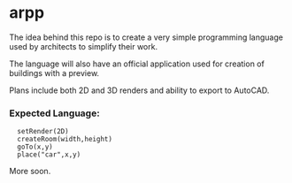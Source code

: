 # arpp
The idea behind this repo is to create a very simple programming language used by architects to simplify their work.

The language will also have an official application used for creation of buildings with a preview.

Plans include both 2D and 3D renders and ability to export to AutoCAD.

### Expected Language:
```
  setRender(2D)
  createRoom(width,height)
  goTo(x,y)
  place("car",x,y)
  ```
  
  More soon.
